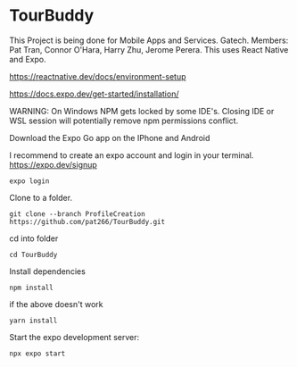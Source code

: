 # TourBuddy

This Project is being done for Mobile Apps and Services. Gatech. Members: Pat Tran, Connor O'Hara, Harry Zhu, Jerome Perera. 
This uses React Native and Expo.


https://reactnative.dev/docs/environment-setup

https://docs.expo.dev/get-started/installation/

WARNING: On Windows NPM gets locked by some IDE's. Closing IDE or WSL session will potentially remove npm permissions conflict.

Download the Expo Go app on the IPhone and Android 

I recommend to create an expo account and login in your terminal.
https://expo.dev/signup

```
expo login
```

Clone to a folder.

```
git clone --branch ProfileCreation https://github.com/pat266/TourBuddy.git
```
cd into folder
```
cd TourBuddy
```
Install dependencies
```
npm install
```
if  the above doesn't work
```
yarn install
```


Start the expo development server:
```
npx expo start
```
